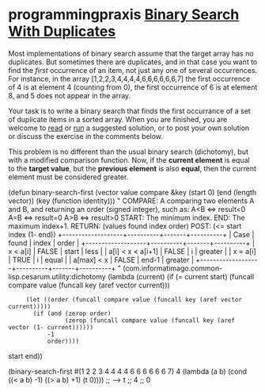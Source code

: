 # programmingpraxis [Binary Search With Duplicates](https://programmingpraxis.com/2017/11/07/binary-search-with-duplicates/)

Most implementations of binary search assume that the target array has no duplicates. But sometimes there are duplicates, and in that case you want to find the *first* occurrence of an item, not just any one of several occurrences. For instance, in the array [1,2,2,3,4,4,4,4,6,6,6,6,6,6,7] the first occurrence of 4 is at element 4 (counting from 0), the first occurrence of 6 is at element 8, and 5 does not appear in the array.

Your task is to write a binary search that finds the first occurrance of a set of duplicate items in a sorted array. When you are finished, you are welcome to [read](https://programmingpraxis.com/2017/11/07/binary-search-with-duplicates/2/) or [run](https://ideone.com/hyxZQi) a suggested solution, or to post your own solution or discuss the exercise in the comments below.

This problem is no different than the usual binary search (dichotomy), but with a modified comparison  function.  Now, if the **current element** is equal to the **target value**,  but the **previous element** is also **equal**,  then the current element must be considered greater.

(defun binary-search-first (vector value compare &key
                                                   (start 0) (end (length vector))
                                                   (key (function identity)))
  "
COMPARE: A comparing two elements A and B, and returning an order
         (signed integer), such as:
             A<B <=> result<0
             A=B <=> result=0
             A>B <=> result>0
START:   The minimum index.
END:     The maximum index+1.
RETURN:  (values found index order)
POST:    (<= start index (1- end))
         +-------------------+----------+-------+----------+
         | Case              |  found   | index |  order   |
         +-------------------+----------+-------+----------+
         | x < a[i]          |   FALSE  | start |  less    |
         | a[i] < x < a[i+1] |   FALSE  |   i   |  greater |
         | x = a[i]          |   TRUE   |   i   |  equal   |
         | a[max] < x        |   FALSE  | end-1 |  greater |
         +-------------------+----------+-------+----------+
"
  (com.informatimago.common-lisp.cesarum.utility:dichotomy
   (lambda (current)
     (if (= current start)
         (funcall compare value (funcall key (aref vector current)))

         (let ((order (funcall compare value (funcall key (aref vector current)))))
           (if (and (zerop order)
                    (zerop (funcall compare value (funcall key (aref vector (1- current))))))
               -1
               order))))
   start end))

(binary-search-first #(1 2 2 3 4 4 4 4 6 6 6 6 6 6 7) 4 (lambda (a b)
                                                          (cond ((< a b) -1)
                                                                ((> a b) +1)
                                                                (t        0))))
;; --> t
;;     4
;;     0
